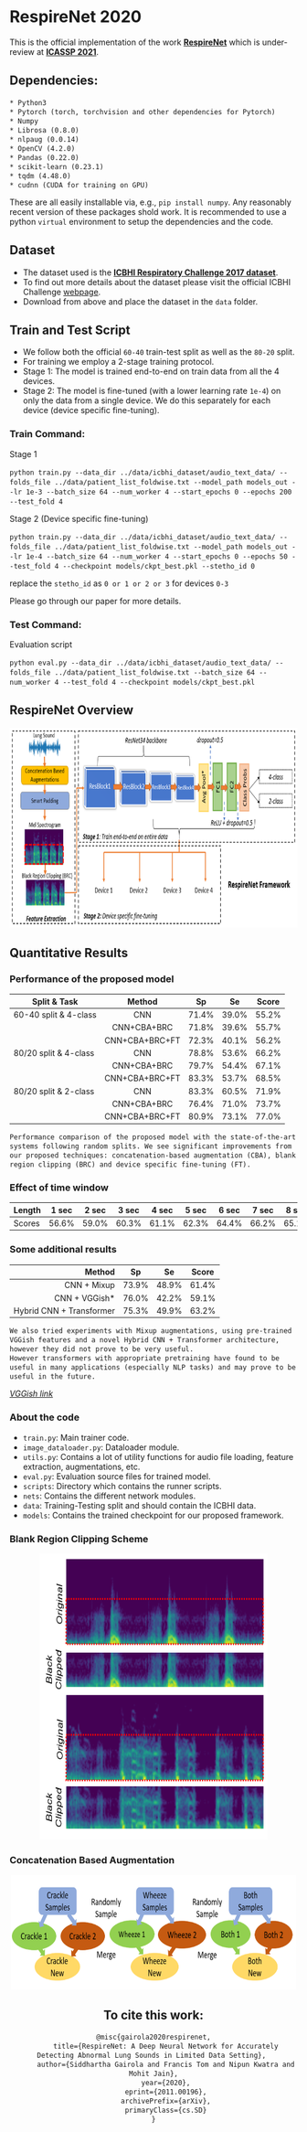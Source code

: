 # RespireNet 2020
This is the official implementation of the work **[RespireNet](https://arxiv.org/abs/2011.00196)** which is under-review at **[ICASSP 2021](https://2021.ieeeicassp.org/)**.

## Dependencies:

```
* Python3
* Pytorch (torch, torchvision and other dependencies for Pytorch)
* Numpy
* Librosa (0.8.0)
* nlpaug (0.0.14)
* OpenCV (4.2.0)
* Pandas (0.22.0)
* scikit-learn (0.23.1)
* tqdm (4.48.0)
* cudnn (CUDA for training on GPU)
```

These are all easily installable via, e.g., `pip install numpy`. Any reasonably recent version of these packages shold work.
It is recommended to use a python `virtual` environment to setup the dependencies and the code.

## Dataset
* The dataset used is the **[ICBHI Respiratory Challenge 2017 dataset](https://bhichallenge.med.auth.gr/ICBHI_2017_Challenge)**.
* To find out more details about the dataset please visit the official ICBHI Challenge [webpage](https://bhichallenge.med.auth.gr/ICBHI_2017_Challenge).
* Download from above and place the dataset in the `data` folder.

## Train and Test Script
* We follow both the official `60-40` train-test split as well as the `80-20` split.
* For training we employ a 2-stage training protocol.
* Stage 1: The model is trained end-to-end on train data from all the 4 devices.
* Stage 2: The model is fine-tuned (with a lower learning rate `1e-4`) on only the data from a single device. We do this separately for each device (device specific fine-tuning).

### Train Command:

Stage 1

`python train.py --data_dir ../data/icbhi_dataset/audio_text_data/ --folds_file ../data/patient_list_foldwise.txt --model_path models_out --lr 1e-3 --batch_size 64 --num_worker 4 --start_epochs 0 --epochs 200 --test_fold 4`

Stage 2 (Device specific fine-tuning)

`python train.py --data_dir ../data/icbhi_dataset/audio_text_data/ --folds_file ../data/patient_list_foldwise.txt --model_path models_out --lr 1e-4 --batch_size 64 --num_worker 4 --start_epochs 0 --epochs 50 --test_fold 4 --checkpoint models/ckpt_best.pkl --stetho_id 0
`

replace the `stetho_id` as `0 or 1 or 2 or 3` for devices `0-3`

Please go through our paper for more details.

### Test Command: 

Evaluation script

`python eval.py --data_dir ../data/icbhi_dataset/audio_text_data/ --folds_file ../data/patient_list_foldwise.txt --batch_size 64 --num_worker 4 --test_fold 4 --checkpoint models/ckpt_best.pkl`

## RespireNet Overview

<p align='center'>
      <img src="./images/overview_large.PNG" width="720" height="350" title="Overview">
</p>

## Quantitative Results

### Performance of the proposed model

| Split & Task | Method | Sp |  Se |  Score |
|--------------|:------:|:---:|:---:|:-----:|
| 60-40 split & 4-class| CNN | 71.4% | 39.0%| 55.2%|
|  | CNN+CBA+BRC |  71.8% | 39.6% | 55.7%|
| | CNN+CBA+BRC+FT | 72.3% | 40.1% | 56.2%|
| 80/20 split & 4-class | CNN | 78.8% | 53.6% | 66.2% |
| |CNN+CBA+BRC | 79.7% | 54.4% | 67.1% |
| |CNN+CBA+BRC+FT | 83.3% | 53.7% | 68.5%|
| 80/20 split & 2-class | CNN | 83.3% | 60.5% | 71.9%|
| | CNN+CBA+BRC  | 76.4% | 71.0% |73.7%|
| | CNN+CBA+BRC+FT | 80.9% | 73.1% | 77.0%|

```
Performance comparison of the proposed model with the state-of-the-art systems following random splits. We see significant improvements from our proposed techniques: concatenation-based augmentation (CBA), blank region clipping (BRC) and device specific fine-tuning (FT).
```

### Effect of time window
|Length |  1 sec | 2 sec | 3 sec | 4 sec | 5 sec | 6 sec | 7 sec | 8 sec | 9 sec|
|----------|:-----:|:-----:|:-----:|:-----:|:-----:|:-----:|:-----:|:-----:|:-----:|
|Scores | 56.6% | 59.0% | 60.3% | 61.1% |  62.3% | 64.4% | 66.2% | 65.1% | 65.5%| 

### Some additional results

| Method | Sp |  Se |  Score |
|--------:|:---:|:---:|:-----:|
| CNN + Mixup  | 73.9% | 48.9% | 61.4%|
| CNN + VGGish*| 76.0% | 42.2% | 59.1%|
| Hybrid CNN + Transformer | 75.3% | 49.9% | 63.2%|

```
We also tried experiments with Mixup augmentations, using pre-trained VGGish features and a novel Hybrid CNN + Transformer architecture, however they did not prove to be very useful. 
However transformers with appropriate pretraining have found to be useful in many applications (especially NLP tasks) and may prove to be useful in the future.
```
*[VGGish link](https://github.com/tensorflow/models/tree/master/research/audioset/vggish)*

### About the code ###

* `train.py`: Main trainer code.
* `image_dataloader.py`: Dataloader module.
* `utils.py`: Contains a lot of utility functions for audio file loading, feature extraction, augmentations, etc.
* `eval.py`: Evaluation source files for trained model.
* `scripts`: Directory which contains the runner scripts.
* `nets`: Contains the different network modules.
* `data`: Training-Testing split and should contain the ICBHI data.
* `models`: Contains the trained checkpoint for our proposed framework.

### Blank Region Clipping Scheme

<p align='center'>
      <img src="./images/blank_region_clipping.PNG" width="400" height="500" title="blank region clipping">
</p>

### Concatenation Based Augmentation


<center>
<p align='center'>
      <img src="./images/concatenation_augmentation.PNG" width="500" height="200" title="concatenation augmentation">
</p>

## To cite this work:
```
@misc{gairola2020respirenet,
      title={RespireNet: A Deep Neural Network for Accurately Detecting Abnormal Lung Sounds in Limited Data Setting}, 
      author={Siddhartha Gairola and Francis Tom and Nipun Kwatra and Mohit Jain},
      year={2020},
      eprint={2011.00196},
      archivePrefix={arXiv},
      primaryClass={cs.SD}
}
```
